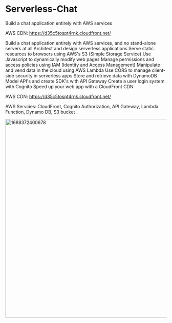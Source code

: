 # Serverless-Chat
Build a chat application entirely with AWS services

AWS CDN: https://d35c5tospt4rnk.cloudfront.net/

Build a chat application entirely with AWS services, and no stand-alone servers at all
Architect and design serverless applications
Serve static resources to browsers using AWS's S3 (Simple Storage Service)
Use Javascript to dynamically modify web pages
Manage permissions and access policies using IAM (Identity and Access Management)
Manipulate and vend data in the cloud using AWS Lambda
Use CORS to manage client-side security in serverless apps
Store and retrieve data with DynamoDB
Model API's and create SDK's with API Gateway
Create a user login system with Cognito
Speed up your web app with a CloudFront CDN

AWS CDN: https://d35c5tospt4rnk.cloudfront.net/

AWS Servcies: CloudFront, Cognito Authorization, API Gateway, Lambda Function, Dynamo DB, S3 bucket

<img width="620" alt="1688372400678" src="https://github.com/Soymilk1006/Serverless-Chat/assets/106891997/c38afb23-97e5-4b01-9269-aee1beb97a11">
